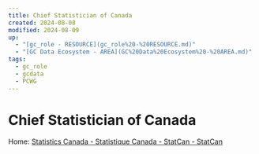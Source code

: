 ```yaml
---
title: Chief Statistician of Canada
created: 2024-08-08
modified: 2024-08-09
up:
  - "[gc_role - RESOURCE](gc_role%20-%20RESOURCE.md)"
  - "[GC Data Ecosystem - AREA](GC%20Data%20Ecosystem%20-%20AREA.md)"
tags:
  - gc_role
  - gcdata
  - PCWG
---
```

# Chief Statistician of Canada
Home: [Statistics Canada - Statistique Canada - StatCan - StatCan](./Statistics%20Canada%20-%20Statistique%20Canada%20-%20StatCan%20-%20StatCan.md)
